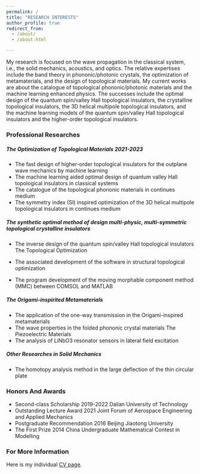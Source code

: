 ```yaml
---
permalink: /
title: "RESEARCH INTERESTS"
author_profile: true
redirect_from: 
  - /about/
  - /about.html

---
```


My research is focused on the wave propagation in the classical system, i.e., the solid mechanics, acoustics, and optics. The relative expertises include the band theory in phononic/photonic crystals, the optimization of metamaterials, and the design of topological materials. My current works are about the catalogue of topological phononic/photonic materials and the machine learning enhanced physics. The successes include the optimal design of the quantum spin/valley Hall topological insulators, the crystalline topological insulators, the 3D helical multipole topological insulators, and the machine learning models of the quantum spin/valley Hall topological insulators and the higher-order topological insulators.

### Professional Researches

##### The Optimization of Topological Materials 2021-2023

* The fast design of higher-order topological insulators for the outplane wave mechanics by machine learning
* The machine learning aided optimal design of quantum valley Hall topological insulators in classical systems
* The catalogue of the topological phononic materials in continues medium
* The symmetry index (SI) inspired optimization of the 3D helical multipole topological insulators in continues medium

##### The synthetic optimal method of design multi-physic, multi-symmetric topological crystalline insulators

* The inverse design of the quantum spin/valley Hall topological insulators
  The Topological Optimization

* The associated development of the software in structural topological optimization

* The program development of the moving morphable component method (MMC) between COMSOL and MATLAB

##### The Origami-inspirited Metamaterials

* The application of the one-way transmission in the Origami-inspired metamaterials
* The wave properties in the folded phononic crystal materials
  The Piezoelectric Materials
* The analysis of LiNbO3 resonator sensors in lateral field excitation

##### Other Researches in Solid Mechanics 

* The homotopy analysis method in the large deflection of the thin circular plate

### Honors And Awards

* Second-class Scholarship 2019-2022
  Dalian University of Technology
* Outstanding Lecture Award 2021
  Joint Forum of Aerospace Engineering and Applied Mechanics
* Postgraduate Recommendation 2016
  Beijing Jiaotong University
* The First Prize 2014
  China Undergraduate Mathematical Contest in Modelling

### For More Information

Here is my individual [CV page](https://academicpages.github.io/_pages/cv).
